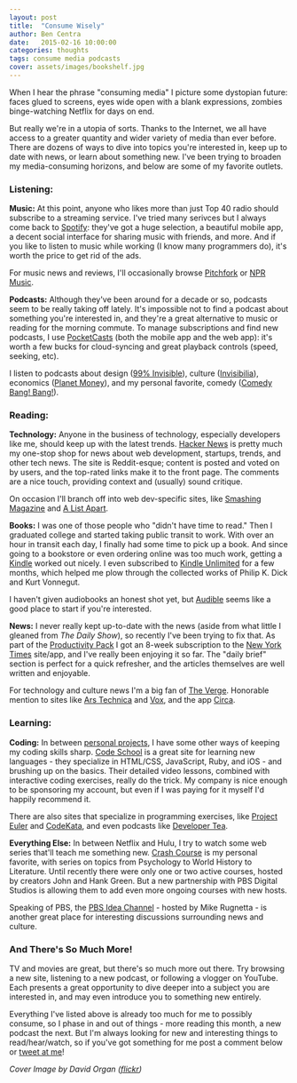```yaml
---
layout: post
title:  "Consume Wisely"
author: Ben Centra
date:   2015-02-16 10:00:00
categories: thoughts
tags: consume media podcasts
cover: assets/images/bookshelf.jpg
---
```


When I hear the phrase "consuming media" I picture some dystopian future: faces glued to screens, eyes wide open with a blank expressions, zombies binge-watching Netflix for days on end.

But really we're in a utopia of sorts. Thanks to the Internet, we all have access to a greater quantity and wider variety of media than ever before. There are dozens of ways to dive into topics you're interested in, keep up to date with news, or learn about something new. I've been trying to broaden my media-consuming horizons, and below are some of my favorite outlets. 

### Listening:

__Music:__ At this point, anyone who likes more than just Top 40 radio should subscribe to a streaming service. I've tried many serivces but I always come back to [Spotify][spotify]: they've got a huge selection, a beautiful mobile app, a decent social interface for sharing music with friends, and more. And if you like to listen to music while working (I know many programmers do), it's worth the price to get rid of the ads. 

For music news and reviews, I'll occasionally browse [Pitchfork][pitchfork] or [NPR Music][nprmusic].

__Podcasts:__ Although they've been around for a decade or so, podcasts seem to be really taking off lately. It's impossible not to find a podcast about something you're interested in, and they're a great alternative to music or reading for the morning commute. To manage subscriptions and find new podcasts, I use [PocketCasts][pocketcasts] (both the mobile app and the web app): it's worth a few bucks for cloud-syncing and great playback controls (speed, seeking, etc). 

I listen to podcasts about design ([99% Invisible][99pi]), culture ([Invisibilia][invisibilia]), economics ([Planet Money][planetmoney]), and my personal favorite, comedy ([Comedy Bang! Bang!][cbb]).

### Reading:

__Technology:__ Anyone in the business of technology, especially developers like me, should keep up with the latest trends. [Hacker News][hn] is pretty much my one-stop shop for news about web development, startups, trends, and other tech news. The site is Reddit-esque; content is posted and voted on by users, and the top-rated links make it to the front page. The comments are a nice touch, providing context and (usually) sound critique. 

On occasion I'll branch off into web dev-specific sites, like [Smashing Magazine][smashing] and [A List Apart][alistapart].

__Books:__ I was one of those people who "didn't have time to read." Then I graduated college and started taking public transit to work. With over an hour in transit each day, I finally had some time to pick up a book. And since going to a bookstore or even ordering online was too much work, getting a [Kindle][kindle] worked out nicely. I even subscribed to [Kindle Unlimited][kindleunlimited] for a few months, which helped me plow through the collected works of Philip K. Dick and Kurt Vonnegut. 

I haven't given audiobooks an honest shot yet, but [Audible][audible] seems like a good place to start if you're interested.

__News:__ I never really kept up-to-date with the news (aside from what little I gleaned from _The Daily Show_), so recently I've been trying to fix that. As part of the [Productivity Pack][prodpack] I got an 8-week subscription to the [New York Times][nytimes] site/app, and I've really been enjoying it so far. The "daily brief" section is perfect for a quick refresher, and the articles themselves are well written and enjoyable. 

For technology and culture news I'm a big fan of [The Verge][verge]. Honorable mention to sites like [Ars Technica][ars] and [Vox][vox], and the app [Circa][circa].

### Learning:

__Coding:__ In between [personal projects][github], I have some other ways of keeping my coding skills sharp. [Code School][codeschool] is a great site for learning new languages - they specialize in HTML/CSS, JavaScript, Ruby, and iOS - and brushing up on the basics. Their detailed video lessons, combined with interactive coding exercises, really do the trick. My company is nice enough to be sponsoring my account, but even if I was paying for it myself I'd happily recommend it. 

There are also sites that specialize in programming exercises, like [Project Euler][projecteuler] and [CodeKata][codekata], and even podcasts like [Developer Tea][developertea]. 

__Everything Else:__ In between Netflix and Hulu, I try to watch some web series that'll teach me something new. [Crash Course][crashcourse] is my personal favorite, with series on topics from Psychology to World History to Literature. Until recently there were only one or two active courses, hosted by creators John and Hank Green. But a new partnership with PBS Digital Studios is allowing them to add even more ongoing courses with new hosts. 

Speaking of PBS, the [PBS Idea Channel][pbsideachannel] - hosted by Mike Rugnetta - is another great place for interesting discussions surrounding news and culture.

### And There's So Much More!

TV and movies are great, but there's so much more out there. Try browsing a new site, listening to a new podcast, or following a vlogger on YouTube. Each presents a great opportunity to dive deeper into a subject you are interested in, and may even introduce you to something new entirely.

Everything I've listed above is already too much for me to possibly consume, so I phase in and out of things - more reading this month, a new podcast the next. But I'm always looking for new and interesting things to read/hear/watch, so if you've got something for me post a comment below or [tweet at me][twitter]!

_Cover Image by David Organ ([flickr][image])_

[image]: https://www.flickr.com/photos/davidorban/2382179561/in/photolist-4CvhZp-4CvixZ-bpxvhG-6QgCe7-4JX9-bd1iXc-7jw3oq-nX21zV-zdcoo-4ZoiPd-brv8M6-hNJr69-4mKRut-8jmS1F-4DpjJ4-mkEBen-2TsCfg-bifJ3g-EHFvk-cBNt4j-aE2Gde-BXkF-Ci7ob-bBWVfu-95cQwr-81t2H-5N91bG-6goydB-9e1nhe-bpCgvC-7rXZJ-Bf1yg-MYMa-eaGPCC-bpCg9W-7jsaxM-rub9Y-35XKmX-61JGSn-7jw3js-7rZUW-yEh31-bssAcn-nJdzc5-6WFyvy-cfEHQ-7jw3GQ-8WcSz6--9dUbHm
[hn]: https://news.ycombinator.com/
[smashing]: http://www.smashingmagazine.com/
[alistapart]: http://alistapart.com/articles
[kindle]: https://kindle.amazon.com/
[kindleunlimited]: https://www.amazon.com/gp/feature.html?docId=1002872331
[audible]: http://www.audible.com/
[prodpack]: https://aproductiveyear.com/
[nytimes]: http://www.nytimes.com/
[verge]: http://www.theverge.com/
[ars]: http://arstechnica.com/
[vox]: http://www.vox.com/
[circa]: http://cir.ca/
[spotify]: https://www.spotify.com/us/
[pitchfork]: http://pitchfork.com/
[nprmusic]: http://www.npr.org/music/
[pocketcasts]: https://play.pocketcasts.com/
[99pi]: http://99percentinvisible.org/
[planetmoney]: http://www.npr.org/blogs/money/
[cbb]: http://www.earwolf.com/show/comedy-bang-bang/
[invisibilia]: http://www.npr.org/programs/invisibilia/
[github]: https://github.com/bencentra
[codeschool]: https://www.codeschool.com/
[projecteuler]: https://projecteuler.net/
[codekata]: http://codekata.com/
[developertea]: https://www.developertea.com/
[crashcourse]: https://www.youtube.com/user/crashcourse
[pbsideachannel]: https://www.youtube.com/user/pbsideachannel
[twitter]: https://twitter.com/TheBenCentra
